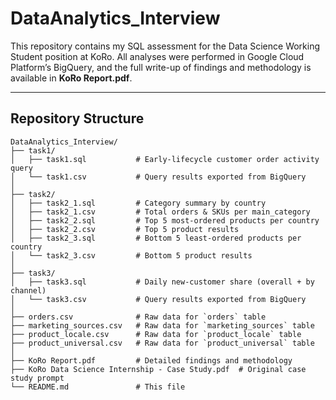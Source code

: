 # DataAnalytics_Interview

This repository contains my SQL assessment for the Data Science Working Student position at KoRo. All analyses were performed in Google Cloud Platform’s BigQuery, and the full write-up of findings and methodology is available in **KoRo Report.pdf**.

---
## Repository Structure

```plaintext
DataAnalytics_Interview/
├── task1/
│   ├── task1.sql           # Early-lifecycle customer order activity query
│   └── task1.csv           # Query results exported from BigQuery
│
├── task2/
│   ├── task2_1.sql         # Category summary by country
│   ├── task2_1.csv         # Total orders & SKUs per main_category
│   ├── task2_2.sql         # Top 5 most-ordered products per country
│   ├── task2_2.csv         # Top 5 product results
│   ├── task2_3.sql         # Bottom 5 least-ordered products per country
│   └── task2_3.csv         # Bottom 5 product results
│
├── task3/
│   ├── task3.sql           # Daily new-customer share (overall + by channel)
│   └── task3.csv           # Query results exported from BigQuery
│
├── orders.csv              # Raw data for `orders` table
├── marketing_sources.csv   # Raw data for `marketing_sources` table
├── product_locale.csv      # Raw data for `product_locale` table
├── product_universal.csv   # Raw data for `product_universal` table
│
├── KoRo Report.pdf         # Detailed findings and methodology
├── KoRo Data Science Internship - Case Study.pdf  # Original case study prompt
└── README.md               # This file

